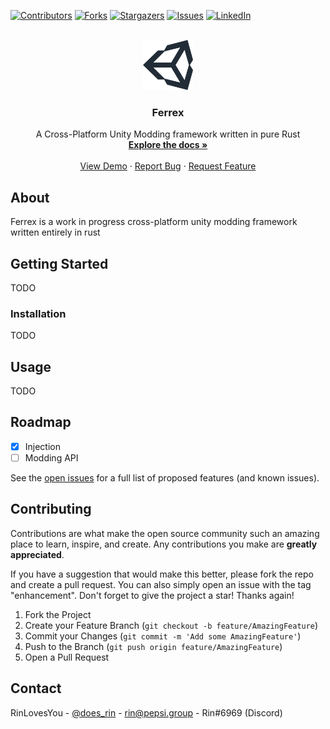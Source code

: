 <!-- Improved compatibility of back to top link: See: https://github.com/RinLovesYou/Ferrex/pull/73 -->
<a name="readme-top"></a>
<!--
*** Thanks for checking out the Best-README-Template. If you have a suggestion
*** that would make this better, please fork the repo and create a pull request
*** or simply open an issue with the tag "enhancement".
*** Don't forget to give the project a star!
*** Thanks again! Now go create something AMAZING! :D
-->



<!-- PROJECT SHIELDS -->
<!--
*** I'm using markdown "reference style" links for readability.
*** Reference links are enclosed in brackets [ ] instead of parentheses ( ).
*** See the bottom of this document for the declaration of the reference variables
*** for contributors-url, forks-url, etc. This is an optional, concise syntax you may use.
*** https://www.markdownguide.org/basic-syntax/#reference-style-links
-->
[![Contributors][contributors-shield]][contributors-url]
[![Forks][forks-shield]][forks-url]
[![Stargazers][stars-shield]][stars-url]
[![Issues][issues-shield]][issues-url]
[![LinkedIn][linkedin-shield]][linkedin-url]



<!-- PROJECT LOGO -->
<br />
<div align="center">
  <a href="https://github.com/RinLovesYou/Ferrex">
    <img src="images/logo.png" alt="Logo" width="80" height="80">
  </a>

  <h3 align="center">Ferrex</h3>

  <p align="center">
    A Cross-Platform Unity Modding framework written in pure Rust
    <br />
    <a href="https://github.com/RinLovesYou/Ferrex"><strong>Explore the docs »</strong></a>
    <br />
    <br />
    <a href="https://github.com/RinLovesYou/Ferrex">View Demo</a>
    ·
    <a href="https://github.com/RinLovesYou/Ferrex/issues">Report Bug</a>
    ·
    <a href="https://github.com/RinLovesYou/Ferrex/issues">Request Feature</a>
  </p>
</div>

<!-- ABOUT THE PROJECT -->
## About

Ferrex is a work in progress cross-platform unity modding framework written entirely in rust

<!-- GETTING STARTED -->
## Getting Started

TODO

### Installation

TODO

<!-- USAGE EXAMPLES -->
## Usage

TODO

<!-- ROADMAP -->
## Roadmap

- [x] Injection
- [ ] Modding API

See the [open issues](https://github.com/RinLovesYou/Ferrex/issues) for a full list of proposed features (and known issues).





<!-- CONTRIBUTING -->
## Contributing

Contributions are what make the open source community such an amazing place to learn, inspire, and create. Any contributions you make are **greatly appreciated**.

If you have a suggestion that would make this better, please fork the repo and create a pull request. You can also simply open an issue with the tag "enhancement".
Don't forget to give the project a star! Thanks again!

1. Fork the Project
2. Create your Feature Branch (`git checkout -b feature/AmazingFeature`)
3. Commit your Changes (`git commit -m 'Add some AmazingFeature'`)
4. Push to the Branch (`git push origin feature/AmazingFeature`)
5. Open a Pull Request


<!-- CONTACT -->
## Contact

RinLovesYou - [@does_rin](https://twitter.com/does_rin) - rin@pepsi.group - Rin#6969 (Discord)



<!-- MARKDOWN LINKS & IMAGES -->
<!-- https://www.markdownguide.org/basic-syntax/#reference-style-links -->
[contributors-shield]: https://img.shields.io/github/contributors/RinLovesYou/Ferrex.svg?style=for-the-badge
[contributors-url]: https://github.com/RinLovesYou/Ferrex/graphs/contributors
[forks-shield]: https://img.shields.io/github/forks/RinLovesYou/Ferrex.svg?style=for-the-badge
[forks-url]: https://github.com/RinLovesYou/Ferrex/network/members
[stars-shield]: https://img.shields.io/github/stars/RinLovesYou/Ferrex.svg?style=for-the-badge
[stars-url]: https://github.com/RinLovesYou/Ferrex/stargazers
[issues-shield]: https://img.shields.io/github/issues/RinLovesYou/Ferrex.svg?style=for-the-badge
[issues-url]: https://github.com/RinLovesYou/Ferrex/issues
[license-shield]: https://img.shields.io/github/license/RinLovesYou/Ferrex.svg?style=for-the-badge
[linkedin-shield]: https://img.shields.io/badge/-LinkedIn-black.svg?style=for-the-badge&logo=linkedin&colorB=555
[linkedin-url]: https://www.linkedin.com/in/sarah-codenz-17219a198/
